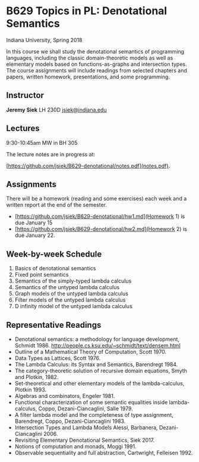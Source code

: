 # B629 Topics in PL: Denotational Semantics

Indiana University, Spring 2018

In this course we shall study the denotational semantics of
programming languages, including the classic domain-theoretic models
as well as elementary models based on functions-as-graphs and
intersection types. The course assignments will include readings from
selected chapters and papers, written homework, presentations, and
some programming.

## Instructor

**Jeremy Siek** LH 230D [jsiek@indiana.edu](mailto:jsiek@indiana.edu)

## Lectures

9:30-10:45am MW in BH 305

The lecture notes are in progress at:

[https://github.com/jsiek/B629-denotational/notes.pdf](notes.pdf).

## Assignments

There will be a homework (reading and some exercises) each week and a
written report at the end of the semester.

- [https://github.com/jsiek/B629-denotational/hw1.md](Homework 1) is due January 15
- [https://github.com/jsiek/B629-denotational/hw2.md](Homework 2) is due January 22.

## Week-by-week Schedule

1. Basics of denotational semantics
2. Fixed point semantics
3. Semantics of the simply-typed lambda calculus
4. Semantics of the untyped lambda calculus
5. Graph models of the untyped lambda calculus
6. Filter models of the untyped lambda calculus
7. D infinity model of the untyped lambda calculus


## Representative Readings

- Denotational semantics: a methodology for language development, Schmidt 1986.
  http://people.cs.ksu.edu/~schmidt/text/densem.html
- Outline of a Mathematical Theory of Computation, Scott 1970.
- Data Types as Lattices, Scott 1976.
- The Lambda Calculus: its Syntax and Semantics, Barendregt 1984.
- The category-theoretic solution of recursive domain equations,
  Smyth and Plotkin, 1982.
- Set-theoretical and other elementary models of the lambda-calculus,
  Plotkin 1993.
- Algebras and combinators, Engeler 1981.
- Functional characterization of some semantic equalities
  inside lambda-calculus, Coppo, Dezani-Ciancaglini, Salle 1979.
- A filter lambda model and the completeness of type assignment,
  Barendregt, Coppo, Dezani-Ciancaglini 1983.
- Intersection Types and Lambda Models
  Alessi, Barbanera, Dezani-Ciancaglini 2006.
- Revisiting Elementary Denotational Semantics, Siek 2017.
- Notions of computation and monads, Moggi 1991.
- Observable sequentiality and full abstraction,
  Cartwright, Felleisen 1992.


